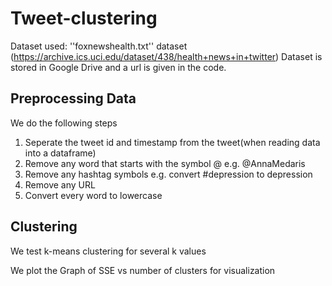 # Tweet-clustering

Dataset used: ''foxnewshealth.txt'' 
dataset (https://archive.ics.uci.edu/dataset/438/health+news+in+twitter)
Dataset is stored in Google Drive and a url is given in the code.

## Preprocessing Data
We do the following steps
1. Seperate the tweet id and timestamp from the tweet(when reading data into a dataframe)
2. Remove any word that starts with the symbol @ e.g. @AnnaMedaris
3. Remove any hashtag symbols e.g. convert #depression to depression
4. Remove any URL
5. Convert every word to lowercase

## Clustering
We test k-means clustering for several k values

We plot the Graph of SSE vs number of clusters for visualization
